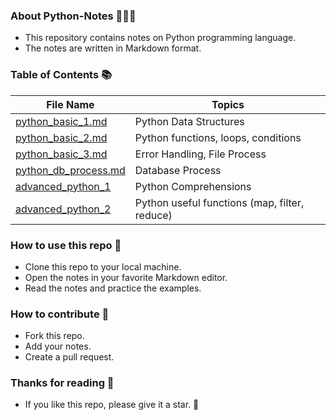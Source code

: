### About Python-Notes 🚀👩‍🚀

- This repository contains notes on Python programming language.
- The notes are written in Markdown format.

### Table of Contents 📚

| File Name                                                                                                                | Topics                                        |
| ------------------------------------------------------------------------------------------------------------------------ | --------------------------------------------- |
| [python_basic_1.md ](https://github.com/burakboduroglu/Programming-Notes/blob/main/Python-Notes/python_basic_1.md)       | Python Data Structures                        |
| [python_basic_2.md ](https://github.com/burakboduroglu/Programming-Notes/blob/main/Python-Notes/python_basic_2.md)       | Python functions, loops, conditions           |
| [python_basic_3.md ](https://github.com/burakboduroglu/Programming-Notes/blob/main/Python-Notes/python_basic_3.md)       | Error Handling, File Process                  |
| [python_db_process.md ](https://github.com/burakboduroglu/Programming-Notes/blob/main/Python-Notes/python_db_process.md) | Database Process                              |
| [advanced_python_1 ](https://github.com/burakboduroglu/Programming-Notes/blob/main/Python-Notes/advanced_python_1.md)    | Python Comprehensions                         |
| [advanced_python_2 ](https://github.com/burakboduroglu/Programming-Notes/blob/main/Python-Notes/advanced_python_2.md)    | Python useful functions (map, filter, reduce) |

### How to use this repo 🤔

- Clone this repo to your local machine.
- Open the notes in your favorite Markdown editor.
- Read the notes and practice the examples.

### How to contribute 🤝

- Fork this repo.
- Add your notes.
- Create a pull request.

### Thanks for reading 🙏

- If you like this repo, please give it a star. 🌟
